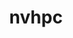 ---
title: "nvhpc"
layout: cache
categories: [package, develop-2024-02-04]
meta: {"versions": ["24.1"], "compilers": ["gcc@=11.4.0", "gcc@=9.4.0"], "oss": ["ubuntu20.04", "ubuntu22.04"], "platforms": ["linux"], "targets": ["neoverse_v1", "neoverse_v2", "ppc64le", "x86_64_v3"], "stacks": ["e4s", "e4s-neoverse-v2", "e4s-neoverse_v1", "e4s-power", "root"], "num_specs": 4, "num_specs_by_stack": {"e4s-neoverse_v1": 1, "root": 4, "e4s-power": 1, "e4s": 1, "e4s-neoverse-v2": 1}}
spec_details: [{"hash": "gbckgfulxlgf3ycikefztzfitsf5sg4y", "compiler": "gcc@=11.4.0", "versions": ["24.1"], "os": "ubuntu20.04", "platform": "linux", "target": "neoverse_v1", "variants": ["+blas", "build_system=generic", "default_cuda=default", "install_type=single", "+lapack", "+mpi"], "stacks": ["e4s-neoverse_v1", "root"], "size": "-", "tarball": "https://binaries.spack.io/releases/develop-2024-02-04/build_cache/linux-ubuntu20.04-neoverse_v1/gcc-11.4.0/nvhpc-24.1/linux-ubuntu20.04-neoverse_v1-gcc-11.4.0-nvhpc-24.1-gbckgfulxlgf3ycikefztzfitsf5sg4y.spack"}, {"hash": "awhy34v4s57k4srzmxejfhzbhai7x5xr", "compiler": "gcc@=9.4.0", "versions": ["24.1"], "os": "ubuntu20.04", "platform": "linux", "target": "ppc64le", "variants": ["+blas", "build_system=generic", "default_cuda=default", "install_type=single", "+lapack", "+mpi"], "stacks": ["e4s-power", "root"], "size": "-", "tarball": "https://binaries.spack.io/releases/develop-2024-02-04/build_cache/linux-ubuntu20.04-ppc64le/gcc-9.4.0/nvhpc-24.1/linux-ubuntu20.04-ppc64le-gcc-9.4.0-nvhpc-24.1-awhy34v4s57k4srzmxejfhzbhai7x5xr.spack"}, {"hash": "xxlcplormb37tod2fm2iqkbrxym6wcin", "compiler": "gcc@=11.4.0", "versions": ["24.1"], "os": "ubuntu20.04", "platform": "linux", "target": "x86_64_v3", "variants": ["+blas", "build_system=generic", "default_cuda=default", "install_type=single", "+lapack", "+mpi"], "stacks": ["e4s", "root"], "size": "-", "tarball": "https://binaries.spack.io/releases/develop-2024-02-04/build_cache/linux-ubuntu20.04-x86_64_v3/gcc-11.4.0/nvhpc-24.1/linux-ubuntu20.04-x86_64_v3-gcc-11.4.0-nvhpc-24.1-xxlcplormb37tod2fm2iqkbrxym6wcin.spack"}, {"hash": "fkhjphafycsxpibuskgkttqzkibcg42a", "compiler": "gcc@=11.4.0", "versions": ["24.1"], "os": "ubuntu22.04", "platform": "linux", "target": "neoverse_v2", "variants": ["+blas", "build_system=generic", "default_cuda=default", "install_type=single", "+lapack", "+mpi"], "stacks": ["root", "e4s-neoverse-v2"], "size": "-", "tarball": "https://binaries.spack.io/releases/develop-2024-02-04/build_cache/linux-ubuntu22.04-neoverse_v2/gcc-11.4.0/nvhpc-24.1/linux-ubuntu22.04-neoverse_v2-gcc-11.4.0-nvhpc-24.1-fkhjphafycsxpibuskgkttqzkibcg42a.spack"}]
---